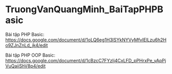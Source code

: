 # TruongVanQuangMinh_BaiTapPHPBasic
Bài tập PHP Basic:
https://docs.google.com/document/d/1oLQ6eg1H3lSYkNYVyMfvIElLzu6h2Ho9ZJnZnLd_jk4/edit

Bài tập PHP OOP Basic:
https://docs.google.com/document/d/1cBzcC7FYzIj4CxLFD_pPHrxPe_yApPjVuQaiiShV8p4/edit
